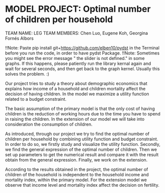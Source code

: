 # MODEL PROJECT: Optimal number of children per household

TEAM NAME: LEG
TEAM MEMBERS: Chen Luo, Eugene Koh, Georgina Fornés Albors

!!Note: Paste pip install git+https://github.com/elben10/pydst in the Terminal before you run the code, in order to have pydst Package.
!!Note: Sometimes you might see the error message " the slider is not defined." in some graphs. If this happens, please patiently run the library kernal again and wait for several seconds, and then get back to the graph kernel. Usually this solves the problem. :)

Our project tries to study a theory about demographic economics that explains how income of a household and children mortality affect the decision of having children. In the model we maximize a utility function related to a budget constraint. 

The basic assumption of the primary model is that the only cost of having children is the reduction of working hours due to the time you have to spend in raising the children. In the extension of our model we will take into consideration the consumption of children.

As introduced, through our project we try to find the optimal number of children per household by combining utility function and budget constraint. In order to do so, we firstly study and visualize the utility function. Secondly, we find the general expression of the optimal number of children. Then we set up parameters to get the numerical result and compare it with the result obtain from the general expression. Finally, we work on the extension.

According to the results obtained in the project, the optimal number of children of the household is independent to the household income and mortality index, within the primary model. For the extension model we observe that income level and mortality index affect the decision on fertility.

